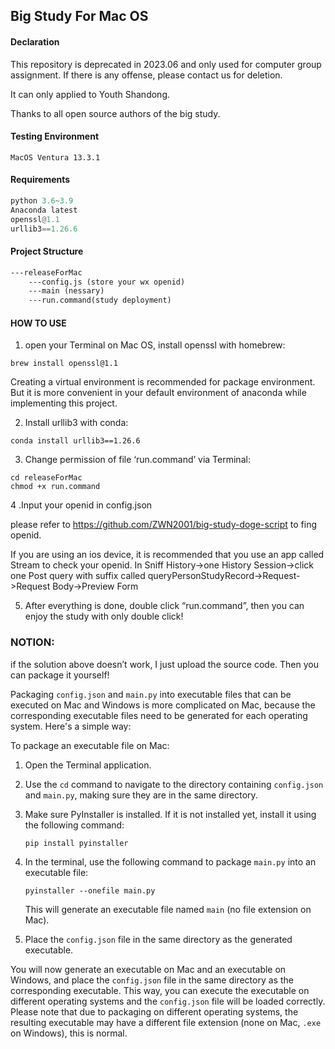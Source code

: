 ## Big Study For Mac OS

#### Declaration

This repository is deprecated in 2023.06 and only used for computer group assignment. If there is any offense, please contact us for deletion.

It can only applied to Youth Shandong. 

Thanks to all open source authors of the big study. 

#### Testing Environment

```
MacOS Ventura 13.3.1
```

#### Requirements

```py
python 3.6~3.9
Anaconda latest
openssl@1.1
urllib3==1.26.6 
```

#### Project Structure

```xml
---releaseForMac
	---config.js (store your wx openid)
	---main (nessary)
	---run.command(study deployment)
```

#### HOW TO USE

1. open your Terminal on Mac OS, install openssl with homebrew:

```
brew install openssl@1.1
```

Creating a virtual environment is recommended for package environment. But it is more convenient in your default environment of anaconda while implementing this project.

2. Install urllib3 with conda:

```
conda install urllib3==1.26.6
```

3. Change permission of file ‘run.command’ via Terminal:

```
cd releaseForMac
chmod +x run.command
```

4 .Input your openid in config.json

please refer to https://github.com/ZWN2001/big-study-doge-script to fing openid.

If you are using an ios device, it is recommended that you use an app called Stream to check your openid. In Sniff History->one History Session->click one Post query with suffix called queryPersonStudyRecord->Request->Request Body->Preview Form

5. After everything is done, double click “run.command”, then you can enjoy the study with only double click!

### NOTION:

if the solution above doesn’t work, I just upload the source code. Then you can package it yourself!

Packaging `config.json` and `main.py` into executable files that can be executed on Mac and Windows is more complicated on Mac, because the corresponding executable files need to be generated for each operating system. Here's a simple way:

To package an executable file on Mac:

1. Open the Terminal application.

2. Use the `cd` command to navigate to the directory containing `config.json` and `main.py`, making sure they are in the same directory.

3. Make sure PyInstaller is installed. If it is not installed yet, install it using the following command:

   ```shell
   pip install pyinstaller
   ```

4. In the terminal, use the following command to package `main.py` into an executable file:

   ```shell
   pyinstaller --onefile main.py
   ```

   This will generate an executable file named `main` (no file extension on Mac).

5. Place the `config.json` file in the same directory as the generated executable.

You will now generate an executable on Mac and an executable on Windows, and place the `config.json` file in the same directory as the corresponding executable. This way, you can execute the executable on different operating systems and the `config.json` file will be loaded correctly. Please note that due to packaging on different operating systems, the resulting executable may have a different file extension (none on Mac, `.exe` on Windows), this is normal.

